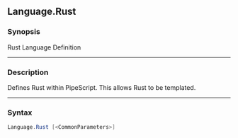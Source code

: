 Language.Rust
-------------




### Synopsis
Rust Language Definition



---


### Description

Defines Rust within PipeScript.
This allows Rust to be templated.



---


### Syntax
```PowerShell
Language.Rust [<CommonParameters>]
```
